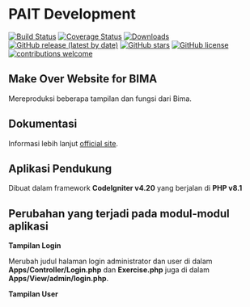 # PAIT Development

[![Build Status](https://github.com/codeigniter4/CodeIgniter4/workflows/PHPUnit/badge.svg)](https://bima.devinc.website)
[![Coverage Status](https://coveralls.io/repos/github/codeigniter4/CodeIgniter4/badge.svg?branch=develop)](https://bima.devinc.website)
[![Downloads](https://poser.pugx.org/codeigniter4/framework/downloads)](https://bima.devinc.website)
[![GitHub release (latest by date)](https://img.shields.io/github/v/release/codeigniter4/CodeIgniter4)](https://bima.devinc.website)
[![GitHub stars](https://img.shields.io/github/stars/codeigniter4/CodeIgniter4)](https://bima.devinc.website)
[![GitHub license](https://img.shields.io/github/license/codeigniter4/CodeIgniter4)](https://bima.devinc.website)
[![contributions welcome](https://img.shields.io/badge/contributions-welcome-brightgreen.svg?style=flat)](https://bima.devinc.website)


## Make Over Website for BIMA

Mereproduksi beberapa tampilan dan fungsi dari Bima.

## Dokumentasi
Informasi lebih lanjut [official site](http://bima.devinc.website).


## Aplikasi Pendukung

Dibuat dalam framework **CodeIgniter v4.20** yang berjalan di **PHP v8.1**


## Perubahan yang terjadi pada modul-modul aplikasi

**Tampilan Login**

Merubah judul halaman login administrator dan user di dalam **Apps/Controller/Login.php** dan **Exercise.php** juga di dalam **Apps/View/admin/login.php**.

**Tampilan User**

